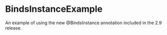 # BindsInstanceExample
An example of using the new @BindsInstance annotation included in the 2.9 release.
